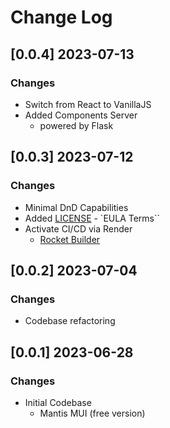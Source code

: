 # Change Log

## [0.0.4] 2023-07-13
### Changes

- Switch from React to VanillaJS
- Added Components Server
  - powered by Flask

## [0.0.3] 2023-07-12
### Changes

- Minimal DnD Capabilities
- Added [LICENSE](./LICENSE.md) - `EULA Terms``
- Activate CI/CD via Render
  - [Rocket Builder](https://rocket-builder.onrender.com/)

## [0.0.2] 2023-07-04
### Changes

- Codebase refactoring

## [0.0.1] 2023-06-28
### Changes

- Initial Codebase
  - Mantis MUI (free version)
